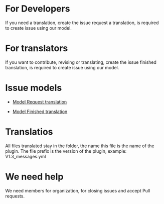 # For Developers
If you need a translation, create the issue request a translation, is required to create issue using our model.

# For translators
If you want to contribute, revising or translating, create the issue finished translation, is required to create issue using our model.

# Issue models
* [Model Request translation](https://github.com/Minecraft-Plugin-Translator-Comunity/Spongepowered/wiki/Request-translation/)

* [Model Finished translation](https://github.com/Minecraft-Plugin-Translator-Comunity/Spongepowered/wiki/Finished-translation/)

# Translatios
All files translated stay in the folder, the name this file is the name of the plugin. The file prefix is the version of the plugin, example: V1.3_messages.yml

# We need help
We need members for organization, for closing issues and accept Pull requests.
